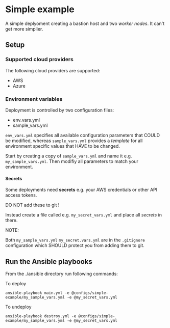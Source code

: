 # Simple example

A simple deplyoment creating a bastion host and two *worker nodes*. It can't get more simplier.

## Setup

### Supported cloud providers

The following cloud providers are supported:

* AWS
* Azure

### Environment variables

Deployment is controlled by two configuration files: 

* env_vars.yml
* sample_vars.yml

`env_vars.yml` specifies all available configuration parameters that COULD be modified, whereas `sample_vars.yml` provides a *template* for all environment specific values that HAVE to be changed.

Start by creating a copy of `sample_vars.yml` and name it e.g. `my_sample_vars.yml`. Then modifiy all parameters to match your environment.

#### Secrets

Some deployments need **secrets** e.g. your AWS credentials or other API access tokens. 

DO NOT add these to git !

Instead create a file called e.g. `my_secret_vars.yml` and place all *secrets* in there.

NOTE:  

Both `my_sample_vars.yml` `my_secret.vars.yml` are in the `.gitignore` configuration which SHOULD protect you from adding them to git.

## Run the Ansible playbooks

From the ./ansible directory run following commands:

To deploy

```shell
ansible-playbook main.yml -e @configs/simple-example/my_sample_vars.yml -e @my_secret_vars.yml
```

To undeploy

```shell
ansible-playbook destroy.yml -e @configs/simple-example/my_sample_vars.yml -e @my_secret_vars.yml
```
